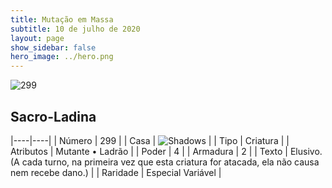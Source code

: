 ```yaml
---
title: Mutação em Massa
subtitle: 10 de julho de 2020
layout: page
show_sidebar: false
hero_image: ../hero.png
---
```


![299](https://cdn.keyforgegame.com/media/card_front/pt/479_299_87J739J76RRQ_pt.png)

## Sacro-Ladina

|----|----|
| Número | 299 |
| Casa | ![Shadows](https://archonarcana.com/images/thumb/e/ee/Shadows.png/22px-Shadows.png "Sombras") |
| Tipo | Criatura |
| Atributos | Mutante • Ladrão |
| Poder | 4 |
| Armadura | 2 |
| Texto | Elusivo. (A cada turno, na primeira vez que esta criatura for atacada, ela não causa nem recebe dano.) |
| Raridade | Especial Variável |

